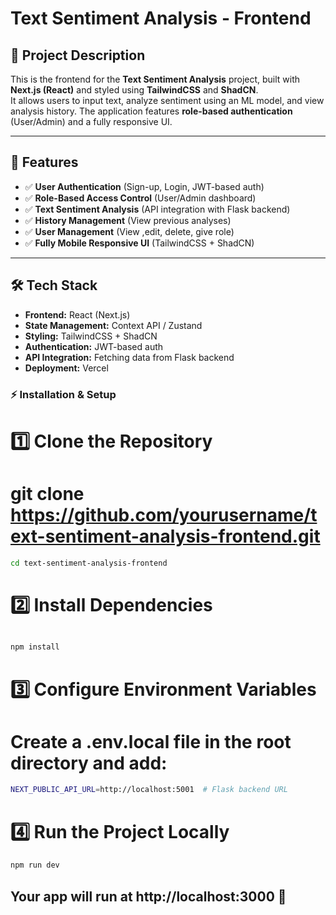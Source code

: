 # **Text Sentiment Analysis - Frontend**

## 📌 Project Description  
This is the frontend for the **Text Sentiment Analysis** project, built with **Next.js (React)** and styled using **TailwindCSS** and **ShadCN**.  
It allows users to input text, analyze sentiment using an ML model, and view analysis history. The application features **role-based authentication** (User/Admin) and a fully responsive UI.  

---

## 🚀 Features  
- ✅ **User Authentication** (Sign-up, Login, JWT-based auth)  
- ✅ **Role-Based Access Control** (User/Admin dashboard)  
- ✅ **Text Sentiment Analysis** (API integration with Flask backend)  
- ✅ **History Management** (View previous analyses)
- ✅ **User Management** (View ,edit, delete, give role)  
- ✅ **Fully Mobile Responsive UI** (TailwindCSS + ShadCN)  

---

## 🛠 Tech Stack  
- **Frontend:** React (Next.js)
- **State Management:** Context API / Zustand  
- **Styling:** TailwindCSS + ShadCN  
- **Authentication:** JWT-based auth  
- **API Integration:** Fetching data from Flask backend  
- **Deployment:** Vercel  

### ⚡ Installation & Setup
# 1️⃣ Clone the Repository

# git clone https://github.com/yourusername/text-sentiment-analysis-frontend.git
```sh
cd text-sentiment-analysis-frontend
```

# 2️⃣ Install Dependencies
```sh

npm install
```

# 3️⃣ Configure Environment Variables
# Create a .env.local file in the root directory and add:

```sh
NEXT_PUBLIC_API_URL=http://localhost:5001  # Flask backend URL

```

# 4️⃣ Run the Project Locally
```sh
npm run dev

```
## Your app will run at http://localhost:3000 🚀
